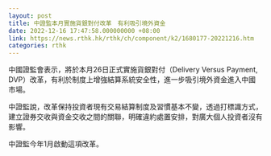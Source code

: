 ```yaml
---
layout: post
title: 中證監本月實施貨銀對付改革　有利吸引境外資金
date: 2022-12-16 17:47:58.000000000 +08:00
link: https://news.rthk.hk/rthk/ch/component/k2/1680177-20221216.htm
categories: rthk
---
```


中國證監會表示，將於本月26日正式實施貨銀對付（Delivery Versus Payment, DVP）改革，有利於制度上增強結算系統安全性，進一步吸引境外資金進入中國市場。

中證監說，改革保持投資者現有交易結算制度及習慣基本不變，透過打標識方式，建立證券交收與資金交收之間的關聯，明確違約處置安排，對廣大個人投資者沒有影響。

中證監今年1月啟動這項改革。
